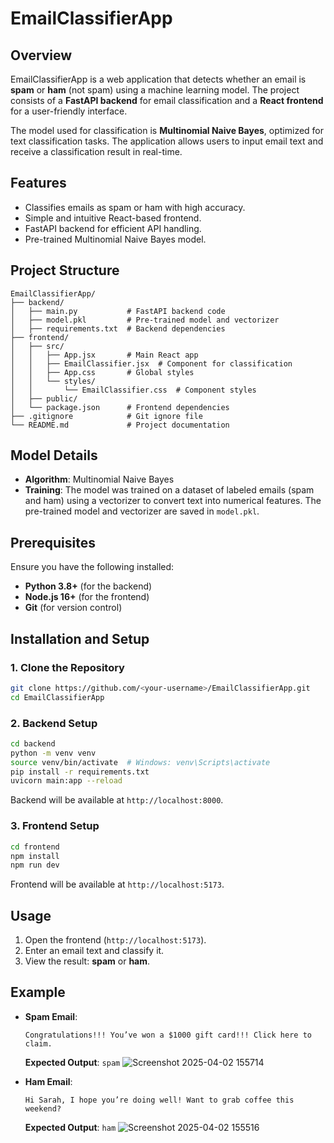 # EmailClassifierApp

## Overview
EmailClassifierApp is a web application that detects whether an email is **spam** or **ham** (not spam) using a machine learning model. The project consists of a **FastAPI backend** for email classification and a **React frontend** for a user-friendly interface.

The model used for classification is **Multinomial Naive Bayes**, optimized for text classification tasks. The application allows users to input email text and receive a classification result in real-time.

## Features
- Classifies emails as spam or ham with high accuracy.
- Simple and intuitive React-based frontend.
- FastAPI backend for efficient API handling.
- Pre-trained Multinomial Naive Bayes model.

## Project Structure
```
EmailClassifierApp/
├── backend/
│   ├── main.py           # FastAPI backend code
│   ├── model.pkl         # Pre-trained model and vectorizer
│   ├── requirements.txt  # Backend dependencies
├── frontend/
│   ├── src/
│   │   ├── App.jsx       # Main React app
│   │   ├── EmailClassifier.jsx  # Component for classification
│   │   ├── App.css       # Global styles
│   │   └── styles/
│   │       └── EmailClassifier.css  # Component styles
│   ├── public/
│   └── package.json      # Frontend dependencies
├── .gitignore            # Git ignore file
└── README.md             # Project documentation
```

## Model Details
- **Algorithm**: Multinomial Naive Bayes
- **Training**: The model was trained on a dataset of labeled emails (spam and ham) using a vectorizer to convert text into numerical features. The pre-trained model and vectorizer are saved in `model.pkl`.

## Prerequisites
Ensure you have the following installed:
- **Python 3.8+** (for the backend)
- **Node.js 16+** (for the frontend)
- **Git** (for version control)

## Installation and Setup

### 1. Clone the Repository
```sh
git clone https://github.com/<your-username>/EmailClassifierApp.git
cd EmailClassifierApp
```

### 2. Backend Setup
```sh
cd backend
python -m venv venv
source venv/bin/activate  # Windows: venv\Scripts\activate
pip install -r requirements.txt
uvicorn main:app --reload
```
Backend will be available at `http://localhost:8000`.

### 3. Frontend Setup
```sh
cd frontend
npm install
npm run dev
```
Frontend will be available at `http://localhost:5173`.

## Usage
1. Open the frontend (`http://localhost:5173`).
2. Enter an email text and classify it.
3. View the result: **spam** or **ham**.

## Example
- **Spam Email**:
  ```
  Congratulations!!! You’ve won a $1000 gift card!!! Click here to claim.
  ```
  **Expected Output**: `spam`
  ![Screenshot 2025-04-02 155714](https://github.com/user-attachments/assets/362b6ffd-a4de-42b9-afd3-8250d38dd291)


- **Ham Email**:
  ```
  Hi Sarah, I hope you’re doing well! Want to grab coffee this weekend?
  ```
  **Expected Output**: `ham`
  ![Screenshot 2025-04-02 155516](https://github.com/user-attachments/assets/e98ae597-5bcc-4bf9-bdf4-54078332bd14)


